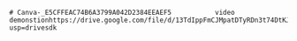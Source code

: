     # Canva-_E5CFFEAC74B6A3799A042D2384EEAEF5           video demonstionhttps://drive.google.com/file/d/13TdIppFmCJMpatDTyRDn3t74DtKJE2W0/view?usp=drivesdk
